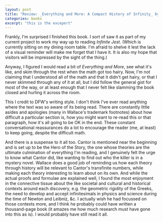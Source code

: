 ```yaml
---
layout: post
title: "Review: _Everything and More: A Compact History of Infinity_ by David Foster Wallace"
categories: books
excerpt: "this is the excepert"
---
```


Frankly, I'm surprised I finished this book. I sort of saw it as part of my current project to work my way up to reading _Infinite Jest_. (Which is currently sitting on my dining room table. I'm afraid to shelve it lest the lack of a visual reminder will make me forget that I have it. It is also my hope that visitors will be impressed by the sight of the thing.) 

Anyway, I figured I would read a bit of _Everything and More_, see what it's like, and skim through the rest when the math got too hairy. Now, I'm not claiming that I understood all of the math and that it didn't get hairy, or that I never skimmed through any of it at all, but I did follow the general gist for most of the way, or at least enough that I never felt like slamming the book closed and hurling it across the room. 

This I credit to DFW's writing style. I don't think I've ever read anything where the text was so aware of its being read. There are constantly little asides and apologies (many in Wallace's trademark footnotes) about how difficult a particular section is, how you might want to re-read this or that paragraph, how it's all going to be OK in the end. These constant conversational reassurances do a lot to encourage the reader (me, at least) to keep going, despite the difficult math. 

And there is a suspense to it all too. Cantor is mentioned near the beginning and is set up to be the Hero of the Story, the one whose theories are the ultimate culmination of everything I'm reading, and I genuinely felt the urge to know what Cantor did, like wanting to find out who the killer is in a mystery novel. Wallace does a good job of reminding us how each theory through history will be relevant to Cantor's transfinite numbers, while making each theory interesting to learn about on its own. And while the actual proofs and formulae are explained well, I found the most enjoyment in the connective tissue about the like societal and cultural and historical contexts around each discovery, e.g. the geometric rigidity of the Greeks, the need to develop and accept infinitesimals in physics and science during the time of Newton and Leibniz, &c. I actually wish he had focussed on those contexts more, and I think he probably could have written a thousand-page book (it amazes me how much research must have gone into this as is). I would probably have still read it all.
